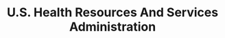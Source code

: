 ---
# This topic lives at
# https://digital.gov/topics/us-health-resources-and-services-administration

slug: "us-health-resources-and-services-administration"

# Topic Title
title: "U.S. Health Resources And Services Administration"

# description — keep it short and clear
summary: ""


# Weight
weight: 1

# For more information on managing topics,
# see https://github.com/GSA/digitalgov.gov/wiki
---